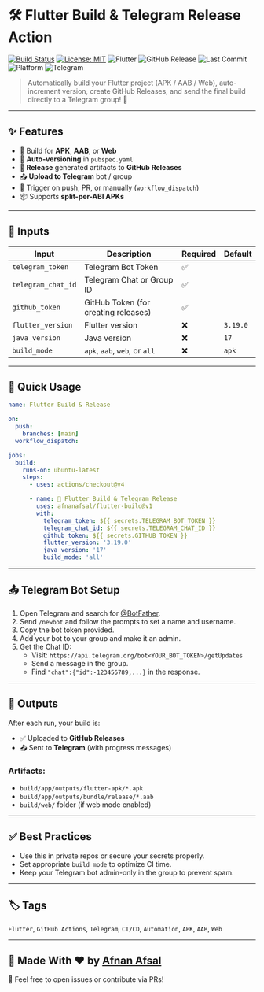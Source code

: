 # 🛠️ Flutter Build & Telegram Release Action

[![Build Status](https://img.shields.io/badge/Build%20Status-Online-brightgreen?style=for-the-badge&logo=github)](https://github.com/Afnanafsal/flutter-build/actions/workflows/example.yml)
[![License: MIT](https://img.shields.io/badge/License-MIT-yellow.svg)](https://opensource.org/licenses/MIT)
![Flutter](https://img.shields.io/badge/Flutter-%E2%9D%A4-blue?logo=flutter)
![GitHub Release](https://img.shields.io/github/v/release/afnanafsal/flutter-build)
![Last Commit](https://img.shields.io/github/last-commit/afnanafsal/flutter-build)
![Platform](https://img.shields.io/badge/platform-GitHub%20Actions-blue)
![Telegram](https://img.shields.io/badge/Telegram-Bot-blue?logo=telegram)

> Automatically build your Flutter project (APK / AAB / Web), auto-increment version, create GitHub Releases, and send the final build directly to a Telegram group! 🚀

---

## ✨ Features

- 🔨 Build for **APK**, **AAB**, or **Web**
- 🔁 **Auto-versioning** in `pubspec.yaml`
- 🚀 **Release** generated artifacts to **GitHub Releases**
- 📤 **Upload to Telegram** bot / group
- 🧪 Trigger on push, PR, or manually (`workflow_dispatch`)
- 📦 Supports **split-per-ABI APKs**

---

## 🔧 Inputs

| Input              | Description                             | Required | Default     |
|--------------------|-----------------------------------------|----------|-------------|
| `telegram_token`   | Telegram Bot Token                      | ✅       |             |
| `telegram_chat_id` | Telegram Chat or Group ID               | ✅       |             |
| `github_token`     | GitHub Token (for creating releases)    | ✅       |             |
| `flutter_version`  | Flutter version                         | ❌       | `3.19.0`    |
| `java_version`     | Java version                            | ❌       | `17`        |
| `build_mode`       | `apk`, `aab`, `web`, or `all`           | ❌       | `apk`       |

---

## 🚀 Quick Usage

```yaml
name: Flutter Build & Release

on:
  push:
    branches: [main]
  workflow_dispatch:

jobs:
  build:
    runs-on: ubuntu-latest
    steps:
      - uses: actions/checkout@v4

      - name: 🔨 Flutter Build & Telegram Release
        uses: afnanafsal/flutter-build@v1
        with:
          telegram_token: ${{ secrets.TELEGRAM_BOT_TOKEN }}
          telegram_chat_id: ${{ secrets.TELEGRAM_CHAT_ID }}
          github_token: ${{ secrets.GITHUB_TOKEN }}
          flutter_version: '3.19.0'
          java_version: '17'
          build_mode: 'all'
```

---

## 📤 Telegram Bot Setup

1. Open Telegram and search for [@BotFather](https://t.me/BotFather).
2. Send `/newbot` and follow the prompts to set a name and username.
3. Copy the bot token provided.
4. Add your bot to your group and make it an admin.
5. Get the Chat ID:
   - Visit: `https://api.telegram.org/bot<YOUR_BOT_TOKEN>/getUpdates`
   - Send a message in the group.
   - Find `"chat":{"id":-123456789,...}` in the response.

---

## 📁 Outputs

After each run, your build is:

- ✅ Uploaded to **GitHub Releases**
- 📤 Sent to **Telegram** (with progress messages)

### Artifacts:

- `build/app/outputs/flutter-apk/*.apk`
- `build/app/outputs/bundle/release/*.aab`
- `build/web/` folder (if web mode enabled)

---

## ✅ Best Practices

- Use this in private repos or secure your secrets properly.
- Set appropriate `build_mode` to optimize CI time.
- Keep your Telegram bot admin-only in the group to prevent spam.

---

## 🏷️ Tags

`Flutter`, `GitHub Actions`, `Telegram`, `CI/CD`, `Automation`, `APK`, `AAB`, `Web`

---

## 🧠 Made With ❤️ by [Afnan Afsal](https://github.com/afnanafsal)

💬 Feel free to open issues or contribute via PRs!